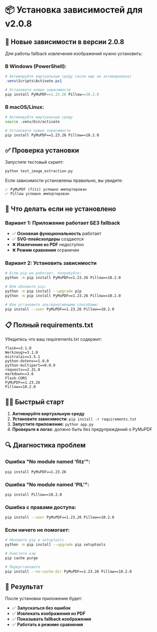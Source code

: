 # 📦 Установка зависимостей для v2.0.8

## 🚨 Новые зависимости в версии 2.0.8

Для работы fallback извлечения изображений нужно установить:

### В Windows (PowerShell):
```powershell
# Активируйте виртуальную среду (если еще не активирована)
.venv\Scripts\Activate.ps1

# Установите новые зависимости
pip install PyMuPDF==1.23.26 Pillow==10.2.0
```

### В macOS/Linux:
```bash
# Активируйте виртуальную среду
source .venv/bin/activate

# Установите новые зависимости
pip install PyMuPDF==1.23.26 Pillow==10.2.0
```

## ✅ Проверка установки

Запустите тестовый скрипт:
```bash
python test_image_extraction.py
```

Если зависимости установлены правильно, вы увидите:
```
✅ PyMuPDF (fitz) успешно импортирован
✅ Pillow успешно импортирован
```

## 🔧 Что делать если не установлено

### Вариант 1: Приложение работает БЕЗ fallback
- ✅ **Основная функциональность** работает
- ✅ **SVG-плейсхолдеры** создаются  
- ❌ **Извлечение из PDF** недоступно
- ❌ **Режим сравнения** ограничен

### Вариант 2: Установить зависимости
```bash
# Если pip не работает, попробуйте:
python -m pip install PyMuPDF==1.23.26 Pillow==10.2.0

# Или обновите pip:
python -m pip install --upgrade pip
python -m pip install PyMuPDF==1.23.26 Pillow==10.2.0

# Или установите альтернативными способами:
pip install --user PyMuPDF==1.23.26 Pillow==10.2.0
```

## 📋 Полный requirements.txt

Убедитесь что ваш requirements.txt содержит:
```
flask==3.1.0
Werkzeug>=3.1.0
mistralai==1.5.1
python-dotenv==1.0.0
python-multipart==0.0.9
requests==2.31.0
markdown==3.6
Flask-CORS
PyMuPDF==1.23.26
Pillow==10.2.0
```

## 🏃‍♂️ Быстрый старт

1. **Активируйте виртуальную среду**
2. **Установите зависимости**: `pip install -r requirements.txt`  
3. **Запустите приложение**: `python app.py`
4. **Проверьте в логах**: должно быть без предупреждений о PyMuPDF

## 🔍 Диагностика проблем

### Ошибка "No module named 'fitz'":
```bash
pip install PyMuPDF==1.23.26
```

### Ошибка "No module named 'PIL'":
```bash
pip install Pillow==10.2.0
```

### Ошибка с правами доступа:
```bash
pip install --user PyMuPDF==1.23.26 Pillow==10.2.0
```

### Если ничего не помогает:
```bash
# Обновите pip и setuptools
python -m pip install --upgrade pip setuptools

# Очистите кэш
pip cache purge

# Переустановите
pip install --no-cache-dir PyMuPDF==1.23.26 Pillow==10.2.0
```

## 🎯 Результат

После установки приложение будет:
- ✅ **Запускаться без ошибок**
- ✅ **Извлекать изображения из PDF** 
- ✅ **Показывать fallback изображения**
- ✅ **Работать в режиме сравнения**